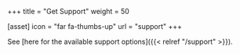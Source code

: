 +++
title = "Get Support"
weight = 50

[asset]
  icon = "far fa-thumbs-up"
  url = "support"
+++

See [here for the available support options]({{< relref "/support" >}}).
